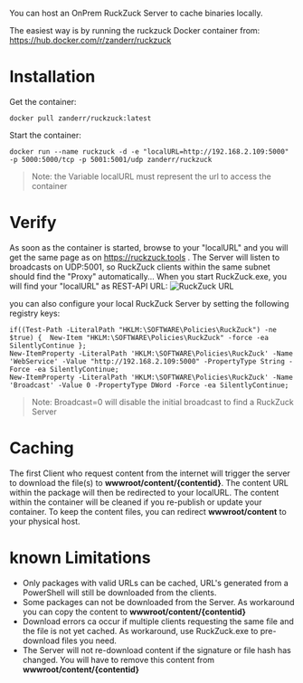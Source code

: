 You can host an OnPrem RuckZuck Server to cache binaries locally.

The easiest way is by running the ruckzuck Docker container from:
https://hub.docker.com/r/zanderr/ruckzuck

# Installation
Get the container:
```
docker pull zanderr/ruckzuck:latest
```

Start the container:
```
docker run --name ruckzuck -d -e "localURL=http://192.168.2.109:5000" -p 5000:5000/tcp -p 5001:5001/udp zanderr/ruckzuck
```
>Note: the Variable localURL must represent the url to access the container

# Verify
As soon as the container is started, browse to your "localURL" and you will get the same page as on https://ruckzuck.tools .
The Server will listen to broadcasts on UDP:5001, so RuckZuck clients within the same subnet should find the "Proxy" automatically... When you start RuckZuck.exe, you will find your "localURL" as REST-API URL:
![RuckZuck URL](https://user-images.githubusercontent.com/11909453/63156270-9c8ee480-c014-11e9-9a0f-09082691c87c.png)

you can also configure your local RuckZuck Server by setting the following registry keys:
```
if((Test-Path -LiteralPath "HKLM:\SOFTWARE\Policies\RuckZuck") -ne $true) {  New-Item "HKLM:\SOFTWARE\Policies\RuckZuck" -force -ea SilentlyContinue };
New-ItemProperty -LiteralPath 'HKLM:\SOFTWARE\Policies\RuckZuck' -Name 'WebService' -Value "http://192.168.2.109:5000" -PropertyType String -Force -ea SilentlyContinue;
New-ItemProperty -LiteralPath 'HKLM:\SOFTWARE\Policies\RuckZuck' -Name 'Broadcast' -Value 0 -PropertyType DWord -Force -ea SilentlyContinue;
```
>Note: Broadcast=0 will disable the initial broadcast to find a RuckZuck Server

# Caching
The first Client who request content from the internet will trigger the server to download the file(s) to **wwwroot/content/{contentid}**. The content URL within the package will then be redirected to your localURL.
The content within the container will be cleaned if you re-publish or update your container. To keep the content files, you can redirect **wwwroot/content** to your physical host.

# known Limitations
* Only packages with valid URLs can be cached, URL's generated from a PowerShell will still be downloaded from the clients.
* Some packages can not be downloaded from the Server. As workaround you can copy the content to **wwwroot/content/{contentid}**
* Download errors ca occur if multiple clients requesting the same file and the file is not yet cached. As workaround, use RuckZuck.exe to pre-download files you need.
* The Server will not re-download content if the signature or file hash has changed. You will have to remove this content from **wwwroot/content/{contentid}**


